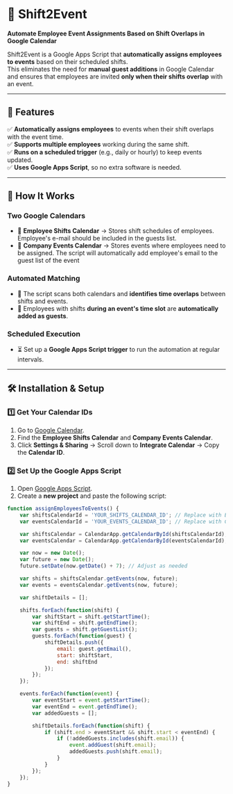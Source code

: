 # 🚀 Shift2Event  
**Automate Employee Event Assignments Based on Shift Overlaps in Google Calendar**  

Shift2Event is a Google Apps Script that **automatically assigns employees to events** based on their scheduled shifts.  
This eliminates the need for **manual guest additions** in Google Calendar and ensures that employees are invited **only when their shifts overlap** with an event.  

---

## 🚀 Features  
✅ **Automatically assigns employees** to events when their shift overlaps with the event time.  
✅ **Supports multiple employees** working during the same shift.  
✅ **Runs on a scheduled trigger** (e.g., daily or hourly) to keep events updated.  
✅ **Uses Google Apps Script**, so no extra software is needed.  

---

## 📌 How It Works  

### **Two Google Calendars**
- 🏢 **Employee Shifts Calendar** → Stores shift schedules of employees. Employee's e-mail should be included in the guests list.
- 📅 **Company Events Calendar** → Stores events where employees need to be assigned. The script will automatically add employee's email to the guest list of the event

### **Automated Matching**
- 🔄 The script scans both calendars and **identifies time overlaps** between shifts and events.  
- 👥 Employees with shifts **during an event's time slot** are **automatically added as guests**.  

### **Scheduled Execution**
- ⏳ Set up a **Google Apps Script trigger** to run the automation at regular intervals.  

---

## 🛠️ Installation & Setup  

### **1️⃣ Get Your Calendar IDs**  
1. Go to [Google Calendar](https://calendar.google.com/).  
2. Find the **Employee Shifts Calendar** and **Company Events Calendar**.  
3. Click **Settings & Sharing** → Scroll down to **Integrate Calendar** → Copy the **Calendar ID**.  

### **2️⃣ Set Up the Google Apps Script**  
1. Open [Google Apps Script](https://script.google.com/).  
2. Create a **new project** and paste the following script:  

```javascript
function assignEmployeesToEvents() {
    var shiftsCalendarId = 'YOUR_SHIFTS_CALENDAR_ID'; // Replace with Employee Shifts Calendar ID
    var eventsCalendarId = 'YOUR_EVENTS_CALENDAR_ID'; // Replace with Company Events Calendar ID

    var shiftsCalendar = CalendarApp.getCalendarById(shiftsCalendarId);
    var eventsCalendar = CalendarApp.getCalendarById(eventsCalendarId);

    var now = new Date();
    var future = new Date();
    future.setDate(now.getDate() + 7); // Adjust as needed

    var shifts = shiftsCalendar.getEvents(now, future);
    var events = eventsCalendar.getEvents(now, future);

    var shiftDetails = [];

    shifts.forEach(function(shift) {
        var shiftStart = shift.getStartTime();
        var shiftEnd = shift.getEndTime();
        var guests = shift.getGuestList();
        guests.forEach(function(guest) {
            shiftDetails.push({
                email: guest.getEmail(),
                start: shiftStart,
                end: shiftEnd
            });
        });
    });

    events.forEach(function(event) {
        var eventStart = event.getStartTime();
        var eventEnd = event.getEndTime();
        var addedGuests = [];

        shiftDetails.forEach(function(shift) {
            if (shift.end > eventStart && shift.start < eventEnd) {
                if (!addedGuests.includes(shift.email)) {
                    event.addGuest(shift.email);
                    addedGuests.push(shift.email);
                }
            }
        });
    });
}
